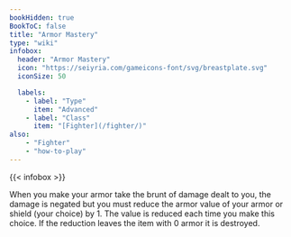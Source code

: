 ```yaml
---
bookHidden: true
BookToC: false
title: "Armor Mastery"
type: "wiki"
infobox:
  header: "Armor Mastery"
  icon: "https://seiyria.com/gameicons-font/svg/breastplate.svg"
  iconSize: 50

  labels:
    - label: "Type"
      item: "Advanced"
    - label: "Class"
      item: "[Fighter](/fighter/)"
also:
    - "Fighter"
    - "how-to-play"
---
```


{{< infobox >}}

When you make your armor take the brunt of damage dealt to you, the damage is negated but you must reduce the armor value of your armor or shield (your choice) by 1. The value is reduced each time you make this choice. If the reduction leaves the item with 0 armor it is destroyed.